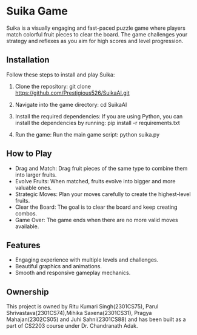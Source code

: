 # Suika Game

Suika is a visually engaging and fast-paced puzzle game where players match colorful fruit pieces to clear the board. The game challenges your strategy and reflexes as you aim for high scores and level progression.

## Installation

Follow these steps to install and play Suika:

1. Clone the repository:
   git clone https://github.com/Prestigious526/SuikaAI.git

2. Navigate into the game directory:
   cd SuikaAI

3. Install the required dependencies:
   If you are using Python, you can install the dependencies by running:
   pip install -r requirements.txt

4. Run the game:
   Run the main game script:
   python suika.py

## How to Play

- Drag and Match: Drag fruit pieces of the same type to combine them into larger fruits.
- Evolve Fruits: When matched, fruits evolve into bigger and more valuable ones.
- Strategic Moves: Plan your moves carefully to create the highest-level fruits.
- Clear the Board: The goal is to clear the board and keep creating combos.
- Game Over: The game ends when there are no more valid moves available.


## Features

- Engaging experience with multiple levels and challenges.
- Beautiful graphics and animations.
- Smooth and responsive gameplay mechanics.

## Ownership
This project is owned by Ritu Kumari Singh(2301CS75), Parul Shrivastava(2301CS74),Mihika Saxena(2301CS31), Pragya Mahajan(2302CS05) and Juhi Sahni(2301CS88) and has been built as a part of CS2203 course under Dr. Chandranath Adak. 
